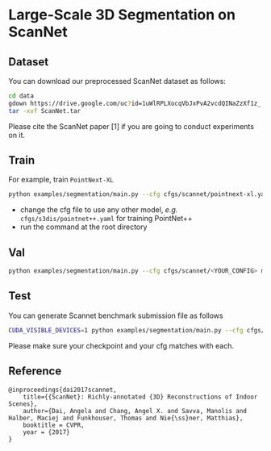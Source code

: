 # Large-Scale 3D Segmentation on ScanNet


## Dataset


You can download our preprocessed ScanNet dataset as follows:
```bash
cd data
gdown https://drive.google.com/uc?id=1uWlRPLXocqVbJxPvA2vcdQINaZzXf1z_
tar -xvf ScanNet.tar
```
Please cite the ScanNet paper [1] if you are going to conduct experiments on it.



## Train

For example, train `PointNext-XL`
```bash
python examples/segmentation/main.py --cfg cfgs/scannet/pointnext-xl.yaml 
```
* change the cfg file to use any other model, *e.g.* `cfgs/s3dis/pointnet++.yaml` for training PointNet++  
* run the command at the root directory


## Val 

```bash
python examples/segmentation/main.py --cfg cfgs/scannet/<YOUR_CONFIG> mode=test dataset.test.split=val --pretrained_path <YOUR_CHECKPOINT_PATH>
```

## Test

You can generate Scannet benchmark submission file as follows
```bash
CUDA_VISIBLE_DEVICES=1 python examples/segmentation/main.py --cfg cfgs/scannet/<YOUR_CONFIG> mode=test dataset.test.split=test no_label=True pretrained_path=<YOUR_CHECKPOINT_PATH>
```
Please make sure your checkpoint and your cfg matches with each.


## Reference

```
@inproceedings{dai2017scannet,
	title={{ScanNet}: Richly-annotated {3D} Reconstructions of Indoor Scenes},
	author={Dai, Angela and Chang, Angel X. and Savva, Manolis and Halber, Maciej and Funkhouser, Thomas and Nie{\ss}ner, Matthias},
	booktitle = CVPR,
	year = {2017}
}
```
